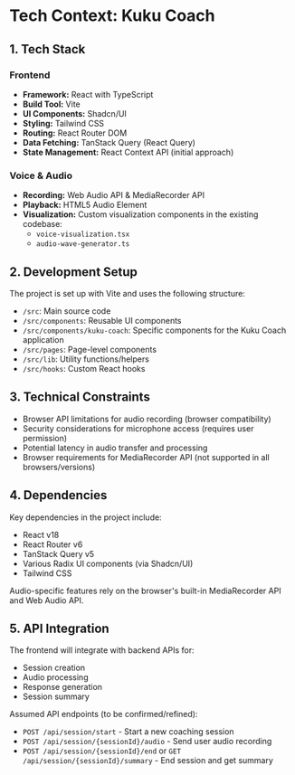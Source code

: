 # Tech Context: Kuku Coach

## 1. Tech Stack

### Frontend
- **Framework:** React with TypeScript
- **Build Tool:** Vite
- **UI Components:** Shadcn/UI 
- **Styling:** Tailwind CSS
- **Routing:** React Router DOM
- **Data Fetching:** TanStack Query (React Query)
- **State Management:** React Context API (initial approach)

### Voice & Audio
- **Recording:** Web Audio API & MediaRecorder API
- **Playback:** HTML5 Audio Element
- **Visualization:** Custom visualization components in the existing codebase:
  - `voice-visualization.tsx`
  - `audio-wave-generator.ts`

## 2. Development Setup

The project is set up with Vite and uses the following structure:
- `/src`: Main source code
- `/src/components`: Reusable UI components
- `/src/components/kuku-coach`: Specific components for the Kuku Coach application
- `/src/pages`: Page-level components
- `/src/lib`: Utility functions/helpers
- `/src/hooks`: Custom React hooks

## 3. Technical Constraints

- Browser API limitations for audio recording (browser compatibility)
- Security considerations for microphone access (requires user permission)
- Potential latency in audio transfer and processing
- Browser requirements for MediaRecorder API (not supported in all browsers/versions)

## 4. Dependencies

Key dependencies in the project include:
- React v18
- React Router v6
- TanStack Query v5
- Various Radix UI components (via Shadcn/UI)
- Tailwind CSS

Audio-specific features rely on the browser's built-in MediaRecorder API and Web Audio API.

## 5. API Integration

The frontend will integrate with backend APIs for:
- Session creation
- Audio processing
- Response generation
- Session summary

Assumed API endpoints (to be confirmed/refined):
- `POST /api/session/start` - Start a new coaching session
- `POST /api/session/{sessionId}/audio` - Send user audio recording
- `POST /api/session/{sessionId}/end` or `GET /api/session/{sessionId}/summary` - End session and get summary 